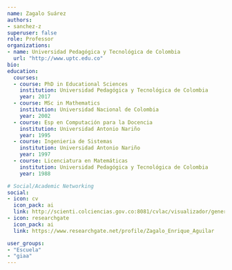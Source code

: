 ```yaml
---
name: Zagalo Suárez
authors:
- sanchez-z
superuser: false
role: Professor
organizations:
- name: Universidad Pedagógica y Tecnológica de Colombia
  url: "http://www.uptc.edu.co"
bio: 
education:
  courses:
  - course: PhD in Educational Sciences
    institution: Universidad Pedagógica y Tecnológica de Colombia
    year: 2017
  - course: MSc in Mathematics
    institution: Universidad Nacional de Colombia
    year: 2002
  - course: Esp en Computación para la Docencia
    institution: Universidad Antonio Nariño
    year: 1995
  - course: Ingenieria de Sistemas
    institution: Universidad Antonio Nariño
    year: 1997
  - course: Licenciatura en Matemáticas
    institution: Universidad Pedagógica y Tecnológica de Colombia
    year: 1988

# Social/Academic Networking
social:
- icon: cv
  icon_pack: ai
  link: http://scienti.colciencias.gov.co:8081/cvlac/visualizador/generarCurriculoCv.do?cod_rh=0000321419
- icon: researchgate
  icon_pack: ai
  link: https://www.researchgate.net/profile/Zagalo_Enrique_Aguilar

user_groups:
- "Escuela"
- "giaa"
---
```



